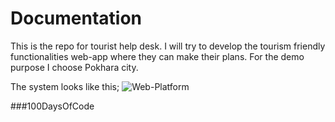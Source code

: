 # Documentation
This is the repo for tourist help desk. I will try to develop the tourism friendly functionalities web-app where they can make their plans. For the demo purpose I choose Pokhara city. 

The system looks like this;
![Web-Platform](https://github.com/iamtekson/visit-nepal-2020/blob/master/img/system-1.jpg)

###100DaysOfCode